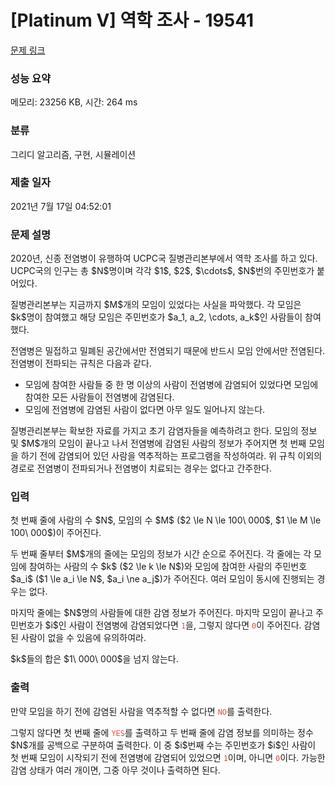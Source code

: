 # [Platinum V] 역학 조사 - 19541 

[문제 링크](https://www.acmicpc.net/problem/19541) 

### 성능 요약

메모리: 23256 KB, 시간: 264 ms

### 분류

그리디 알고리즘, 구현, 시뮬레이션

### 제출 일자

2021년 7월 17일 04:52:01

### 문제 설명

<p>2020년, 신종 전염병이 유행하여 UCPC국 질병관리본부에서 역학 조사를 하고 있다. UCPC국의 인구는 총 $N$명이며 각각 $1$, $2$, $\cdots$, $N$번의 주민번호가 붙어있다.</p>

<p>질병관리본부는 지금까지 $M$개의 모임이 있었다는 사실을 파악했다. 각 모임은 $k$명이 참여했고 해당 모임은 주민번호가 $a_1, a_2, \cdots, a_k$인 사람들이 참여했다.</p>

<p>전염병은 밀접하고 밀폐된 공간에서만 전염되기 때문에 반드시 모임 안에서만 전염된다. 전염병이 전파되는 규칙은 다음과 같다.</p>

<ul>
	<li>모임에 참여한 사람들 중 한 명 이상의 사람이 전염병에 감염되어 있었다면 모임에 참여한 모든 사람들이 전염병에 감염된다.</li>
	<li>모임에 전염병에 감염된 사람이 없다면 아무 일도 일어나지 않는다.</li>
</ul>

<p>질병관리본부는 확보한 자료를 가지고 초기 감염자들을 예측하려고 한다. 모임의 정보 및 $M$개의 모임이 끝나고 나서 전염병에 감염된 사람의 정보가 주어지면 첫 번째 모임을 하기 전에 감염되어 있던 사람을 역추적하는 프로그램을 작성하여라. 위 규칙 이외의 경로로 전염병이 전파되거나 전염병이 치료되는 경우는 없다고 간주한다.</p>

### 입력 

 <p>첫 번째 줄에 사람의 수 $N$, 모임의 수 $M$ ($2 \le N \le 100\ 000$, $1 \le M \le 100\ 000$)이 주어진다.</p>

<p>두 번째 줄부터 $M$개의 줄에는 모임의 정보가 시간 순으로 주어진다. 각 줄에는 각 모임에 참여하는 사람의 수 $k$ ($2 \le k \le N$)와 모임에 참여한 사람의 주민번호 $a_i$ ($1 \le a_i \le N$, $a_i \ne a_j$)가 주어진다. 여러 모임이 동시에 진행되는 경우는 없다.</p>

<p>마지막 줄에는 $N$명의 사람들에 대한 감염 정보가 주어진다. 마지막 모임이 끝나고 주민번호가 $i$인 사람이 전염병에 감염되었다면 <span style="color:#e74c3c;"><code>1</code></span>을, 그렇지 않다면 <span style="color:#e74c3c;"><code>0</code></span>이 주어진다. 감염된 사람이 없을 수 있음에 유의하여라.</p>

<p>$k$들의 합은 $1\ 000\ 000$을 넘지 않는다.</p>

### 출력 

 <p>만약 모임을 하기 전에 감염된 사람을 역추적할 수 없다면 <code><span style="color:#e74c3c;">NO</span></code>를 출력한다.</p>

<p>그렇지 않다면 첫 번째 줄에 <span style="color:#e74c3c;"><code>YES</code></span>를 출력하고 두 번째 줄에 감염 정보를 의미하는 정수 $N$개를 공백으로 구분하여 출력한다. 이 중 $i$번째 수는 주민번호가 $i$인 사람이 첫 번째 모임이 시작되기 전에 전염병에 감염되어 있었으면 <span style="color:#e74c3c;"><code>1</code></span>이며, 아니면 <span style="color:#e74c3c;"><code>0</code></span>이다. 가능한 감염 상태가 여러 개이면, 그중 아무 것이나 출력하면 된다.</p>

